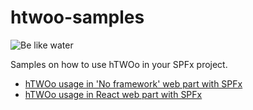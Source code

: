 # htwoo-samples

![Be like water][logo]

Samples on how to use hTWOo in your SPFx project.

* [hTWOo usage in 'No framework' web part with SPFx](https://lab.n8d.studio/htwoo/how-to/how-to-spfx-html)
* [hTWOo usage in React web part with SPFx](https://lab.n8d.studio/htwoo/how-to/how-to-spfx-react) 


[logo]: https://lab.n8d.studio/htwoo/assets/htwoo.jpg "Be like water and adopt fast"
